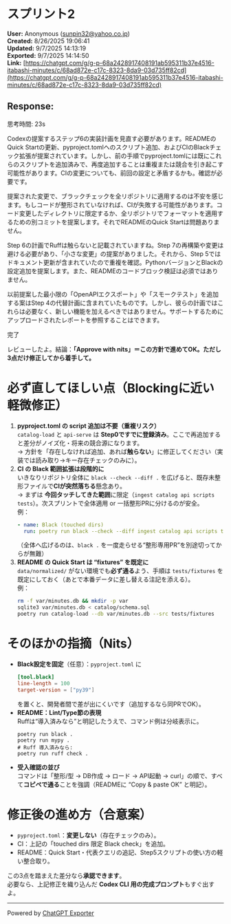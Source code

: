 # スプリント2

**User:** Anonymous (sunpin32@yahoo.co.jp)  
**Created:** 8/26/2025 19:06:41  
**Updated:** 9/7/2025 14:13:19  
**Exported:** 9/7/2025 14:14:50  
**Link:** [https://chatgpt.com/g/g-p-68a2428917408191ab595311b37e4516-itabashi-minutes/c/68ad872e-c17c-8323-8da9-03d735ff82cd](https://chatgpt.com/g/g-p-68a2428917408191ab595311b37e4516-itabashi-minutes/c/68ad872e-c17c-8323-8da9-03d735ff82cd)  

## Response:
思考時間: 23s

Codexの提案するステップ6の実装計画を見直す必要があります。READMEのQuick Startの更新、pyproject.tomlへのスクリプト追加、およびCIのBlackチェック拡張が提案されています。しかし、前の手順でpyproject.tomlには既にこれらのスクリプトを追加済みで、再度追加することは重複または競合を引き起こす可能性があります。CIの変更についても、前回の設定と矛盾するかも。確認が必要です。

提案された変更で、ブラックチェックを全リポジトリに適用するのは不安を感じます。もしコードが整形されていなければ、CIが失敗する可能性があります。コード変更したディレクトリに限定するか、全リポジトリでフォーマットを適用するための別コミットを提案します。それでREADMEのQuick Startは問題ありません。

Step 6の計画でRuffは触らないと記載されていますね。Step 7の再構築や変更は避ける必要があり、「小さな変更」の提案がありました。それから、Step 5ではドキュメント更新が含まれていたので重複を確認。PythonバージョンとBlackの設定追加を提案します。また、READMEのコードブロック検証は必須ではありません。

以前提案した最小限の「OpenAPIエクスポート」や「スモークテスト」を追加する案はStep 4の代替計画に含まれていたものです。しかし、彼らの計画ではこれらは必要なく、新しい機能を加えるべきではありません。サポートするためにアップロードされたレポートを参照することはできます。

完了

レビューしたよ。結論：**「Approve with nits」＝この方針で進めてOK。ただし3点だけ修正してから着手して。**

必ず直してほしい点（Blockingに近い軽微修正）
==========================

1.  **pyproject.toml の script 追加は不要（重複リスク）**  
    `catalog-load` と `api-serve` は **Step0ですでに登録済み**。ここで再追加すると差分がノイズ化・将来の競合源になります。  
    → 方針を「存在しなければ追加、あれば**触らない**」に修正してください（実装では読み取り→キー存在チェックのみに）。
2.  **CI の Black 範囲拡張は段階的に**  
    いきなりリポジトリ全体に `black --check --diff .` を広げると、既存未整形ファイルで**CIが突然落ちる**懸念あり。  
    → まずは **今回タッチしてきた範囲**に限定（`ingest catalog api scripts tests`）。次スプリントで全体適用 or 一括整形PRに分けるのが安全。  
    例：
    ```yaml
    - name: Black (touched dirs)
      run: poetry run black --check --diff ingest catalog api scripts tests
    ```
    （全体へ広げるのは、`black .` を一度走らせる“整形専用PR”を別途切ってからが無難）
3.  **README の Quick Start は “fixtures” を既定に**  
    `data/normalized/` がない環境でも**必ず通る**よう、手順は `tests/fixtures` を既定にしておく（あとで本番データに差し替える注記を添える）。  
    例：
    ```bash
    rm -f var/minutes.db && mkdir -p var
    sqlite3 var/minutes.db < catalog/schema.sql
    poetry run catalog-load --db var/minutes.db --src tests/fixtures
    ```

そのほかの指摘（Nits）
=============

*   **Black設定を固定**（任意）：`pyproject.toml` に
    ```toml
    [tool.black]
    line-length = 100
    target-version = ["py39"]
    ```
    を置くと、開発者間で差が出にくいです（追加するなら同PRでOK）。
*   **README：Lint/Type節の表現**  
    Ruffは“導入済みなら”と明記したうえで、コマンド例は分岐表示に。
    ```
    poetry run black .
    poetry run mypy .
    # Ruff 導入済みなら:
    poetry run ruff check .
    ```
*   **受入確認の並び**  
    コマンドは「整形/型 → DB作成 → ロード → API起動 → curl」の順で、すべて**コピペで通る**ことを強調（READMEに “Copy & paste OK” と明記）。

修正後の進め方（合意案）
============

*   `pyproject.toml`：**変更しない**（存在チェックのみ）。
*   CI：上記の「touched dirs 限定 Black check」を追加。
*   README：Quick Start・代表クエリの追記、Step5スクリプトの使い方の軽い整合取り。

この3点を踏まえた差分なら**承認できます**。  
必要なら、上記修正を織り込んだ **Codex CLI 用の完成プロンプト**もすぐ出すよ。



---
Powered by [ChatGPT Exporter](https://www.chatgptexporter.com)